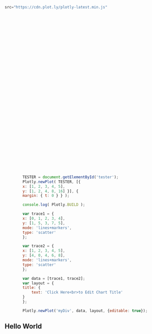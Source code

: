 
```js 
src="https://cdn.plot.ly/plotly-latest.min.js"
```
<div id="tester" style="width:600px;height:250px;"></div>
<div id="myDiv" style="width:600px;height:250px;"></div>

```js
        TESTER = document.getElementById('tester');
        Plotly.newPlot( TESTER, [{
        x: [1, 2, 3, 4, 5],
        y: [1, 2, 4, 8, 16] }], {
        margin: { t: 0 } } );

        console.log( Plotly.BUILD );

        var trace1 = {
        x: [0, 1, 2, 3, 4],
        y: [1, 5, 3, 7, 5],
        mode: 'lines+markers',
        type: 'scatter'
        };

        var trace2 = {
        x: [1, 2, 3, 4, 5],
        y: [4, 0, 4, 6, 8],
        mode: 'lines+markers',
        type: 'scatter'
        };

        var data = [trace1, trace2];
        var layout = {
        title: {
            text: 'Click Here<br>to Edit Chart Title'
        }
        };

        Plotly.newPlot('myDiv', data, layout, {editable: true});

```

<h2>Hello World</h2>


